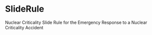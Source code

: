 # SlideRule
Nuclear Criticality Slide Rule for the Emergency Response to a Nuclear Criticality Accident
